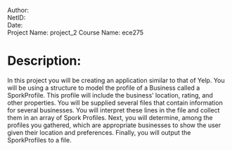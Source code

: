 Author: <br>
NetID: <br>
Date: <br>
Project Name: project_2
Course Name: ece275

# Description: 
In this project you will be creating an application similar to that of Yelp. You will be using a structure to model the profile of a Business called a SporkProfile. This profile will include the business’ location, rating, and other properties. You will be supplied several files that contain information for several businesses. You will interpret these lines in the file and collect them in an array of Spork Profiles. Next, you will determine, among the profiles you gathered, which are appropriate businesses to show the user given their location and preferences. Finally, you will output the SporkProfiles to a file.
